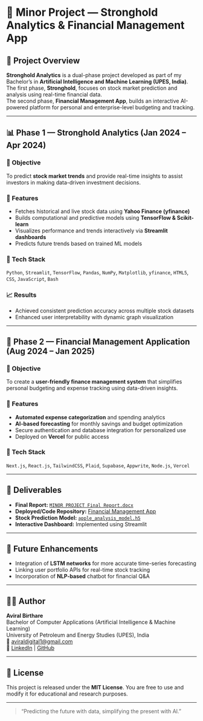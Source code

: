 # 💼 Minor Project — Stronghold Analytics & Financial Management App

## 🧠 Project Overview

**Stronghold Analytics** is a dual-phase project developed as part of my Bachelor’s in **Artificial Intelligence and Machine Learning (UPES, India)**.  
The first phase, **Stronghold**, focuses on stock market prediction and analysis using real-time financial data.  
The second phase, **Financial Management App**, builds an interactive AI-powered platform for personal and enterprise-level budgeting and tracking.

---

## 📊 Phase 1 — Stronghold Analytics (Jan 2024 – Apr 2024)

### 🎯 Objective
To predict **stock market trends** and provide real-time insights to assist investors in making data-driven investment decisions.

### 🧩 Features
- Fetches historical and live stock data using **Yahoo Finance (yfinance)**
- Builds computational and predictive models using **TensorFlow & Scikit-learn**
- Visualizes performance and trends interactively via **Streamlit dashboards**
- Predicts future trends based on trained ML models

### 🧠 Tech Stack
`Python`, `Streamlit`, `TensorFlow`, `Pandas`, `NumPy`, `Matplotlib`, `yfinance`, `HTML5`, `CSS`, `JavaScript`, `Bash`

### 📈 Results
- Achieved consistent prediction accuracy across multiple stock datasets  
- Enhanced user interpretability with dynamic graph visualization

---

## 💸 Phase 2 — Financial Management Application (Aug 2024 – Jan 2025)

### 🎯 Objective
To create a **user-friendly finance management system** that simplifies personal budgeting and expense tracking using data-driven insights.

### 🧩 Features
- **Automated expense categorization** and spending analytics  
- **AI-based forecasting** for monthly savings and budget optimization  
- Secure authentication and database integration for personalized use  
- Deployed on **Vercel** for public access

### 🧠 Tech Stack
`Next.js`, `React.js`, `TailwindCSS`, `Plaid`, `Supabase`, `Appwrite`, `Node.js`, `Vercel`

---

## 🧾 Deliverables
- **Final Report:** [`MINOR PROJECT Final Report.docx`](./MINOR%20PROJECT%20Final%20Report.docx)
- **Deployed/Code Repository:** [Financial Management App](https://github.com/VendettaSAMURAI/Minor-Project)
- **Stock Prediction Model:** [`apple_analysis_model.h5`](./apple_analysis_model.h5)
- **Interactive Dashboard:** Implemented using Streamlit

---

## 🧩 Future Enhancements
- Integration of **LSTM networks** for more accurate time-series forecasting  
- Linking user portfolio APIs for real-time stock tracking  
- Incorporation of **NLP-based** chatbot for financial Q&A

---

## 👨‍💻 Author
**Aviral Birthare**  
Bachelor of Computer Applications (Artificial Intelligence & Machine Learning)  
University of Petroleum and Energy Studies (UPES), India  
📧 [aviraldigital1@gmail.com](mailto:aviraldigital1@gmail.com)  
🔗 [LinkedIn](https://www.linkedin.com/in/aviral-birthare-679246262) | [GitHub](https://github.com/VendettaSAMURAI)

---

## 🏁 License
This project is released under the **MIT License**. You are free to use and modify it for educational and research purposes.

---

> “Predicting the future with data, simplifying the present with AI.”
